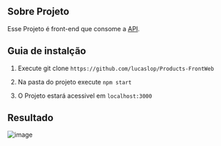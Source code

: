 ## Sobre Projeto

Esse Projeto é front-end que consome a [API](https://github.com/lucaslop/Products-API).

## Guia de instalção

1. Execute git clone `https://github.com/lucaslop/Products-FrontWeb`

2. Na pasta do projeto execute `npm start` 

3. O Projeto estará acessivel em  `localhost:3000`

## Resultado

![image](https://user-images.githubusercontent.com/38164895/73871373-86781900-482c-11ea-85a8-603266201d88.png)

